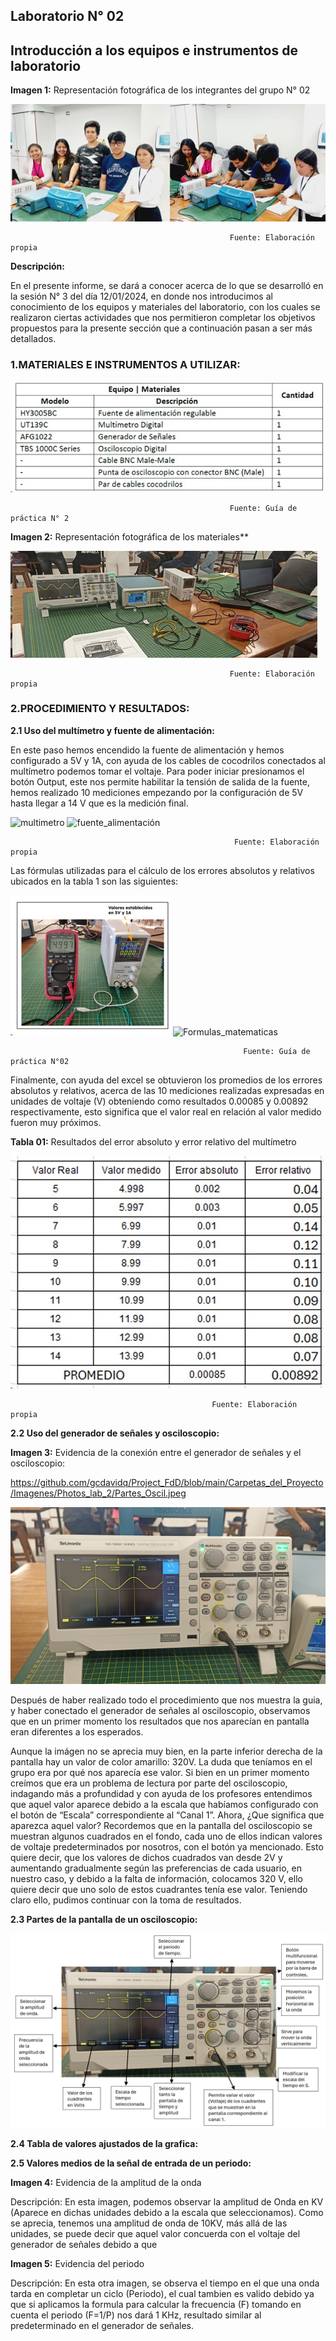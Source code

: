## Laboratorio N° 02

## **Introducción a los equipos e instrumentos de laboratorio**

**Imagen 1:** Representación fotográfica de los integrantes del grupo N° 02 

![imagen_grupal](<../../Carpetas_del_Proyecto/Imagenes/Photos_lab_2/Imagen grupal.jpeg>)

                                                     Fuente: Elaboración propia

**Descripción:**

En el presente informe, se dará a conocer acerca de lo que se desarrolló en la sesión N° 3 del día 12/01/2024, en donde nos introducimos al conocimiento de los equipos y materiales del laboratorio, con los cuales se realizaron ciertas actividades que nos permitieron completar los objetivos propuestos para la presente sección que  a continuación pasan a ser más detallados.

### 1.MATERIALES E INSTRUMENTOS A UTILIZAR:

![nombre_materiales](<../../Carpetas_del_Proyecto/Imagenes/Photos_lab_2/Nombre de materiales.jpeg>)
                                           
                                                     Fuente: Guía de práctica N° 2

**Imagen 2:** Representación fotográfica de los materiales**

![materiales](../../Carpetas_del_Proyecto/Imagenes/Photos_lab_2/Materiales.jpeg)

                                                     Fuente: Elaboración propia

### 2.PROCEDIMIENTO Y RESULTADOS:

**2.1 Uso del multímetro y fuente de alimentación:** 

En este paso hemos encendido la fuente de alimentación y hemos configurado a 5V y 1A, con ayuda de los cables de cocodrilos conectados al multímetro podemos tomar el voltaje. Para poder iniciar presionamos el botón Output, este nos permite habilitar la tensión de salida de la fuente, hemos realizado 10 mediciones empezando por la configuración de 5V hasta llegar a 14 V que es la medición final.


 ![multimetro](../../Carpetas_del_Proyecto/Imagenes/Photos_lab_2/Mult%C3%ADmetro.jpeg)    ![fuente_alimentación](<../../Carpetas_del_Proyecto/Imagenes/Photos_lab_2/Fuente de alimentación.jpeg>) 
                                                                      
                                                      Fuente: Elaboración propia  
 

 
Las fórmulas utilizadas para el cálculo de los errores absolutos y relativos ubicados en la tabla 1 son las siguientes:

![actividad_1](<../../Carpetas_del_Proyecto/Imagenes/Photos_lab_2/Actividad 1.jpeg>)    ![Formulas_matematicas](<../../Carpetas_del_Proyecto/Imagenes/Photos_lab_2/Fórmulas matematicas.jpeg>)

                                                        Fuente: Guía de práctica N°02 

Finalmente, con ayuda del excel se obtuvieron los promedios de los errores absolutos y relativos, acerca de las 10 mediciones realizadas expresadas en unidades de voltaje (V)  obteniendo como resultados 0.00085 y 0.00892 respectivamente, esto significa que el valor real en relación al valor medido fueron muy próximos.

**Tabla 01:** Resultados del error absoluto y error relativo del multímetro

![Tabla_1](<../../Carpetas_del_Proyecto/Imagenes/Photos_lab_2/Tabla 1.jpeg>)

                                                 Fuente: Elaboración propia
**2.2 Uso del generador de señales y osciloscopio:**   

**Imagen 3:** Evidencia de la conexión entre el generador de señales y el osciloscopio:

https://github.com/gcdavidq/Project_FdD/blob/main/Carpetas_del_Proyecto/Imagenes/Photos_lab_2/Partes_Oscil.jpeg

![actividad_1](https://github.com/gcdavidq/Project_FdD/blob/main/Carpetas_del_Proyecto/Imagenes/Photos_lab_2/Partes_Oscil.jpeg)  

Después de haber realizado todo el procedimiento que nos muestra la guia, y haber conectado el generador de señales al osciloscopio, observamos que en un primer momento los resultados que nos aparecían en pantalla eran diferentes a los esperados.

Aunque la imágen no se aprecia muy bien, en la parte inferior derecha de la pantalla hay un valor de color amarillo: 320V.
La duda que teníamos en el grupo era por qué nos aparecía ese valor. Si bien en un primer momento creímos que era un problema de lectura por parte del osciloscopio, indagando más a profundidad y con ayuda de los profesores entendimos que aquel valor aparece debido a la escala que habíamos configurado con el botón de “Escala” correspondiente al “Canal 1”.  Ahora, ¿Que significa que aparezca aquel valor? Recordemos que en la pantalla del osciloscopio se muestran algunos cuadrados en el fondo, cada uno de ellos indican valores de voltaje predeterminados por nosotros, con el botón ya mencionado. Esto quiere decir, que los valores de dichos cuadrados van desde 2V y aumentando gradualmente según las preferencias de cada usuario, en nuestro caso, y debido a la falta de información, colocamos 320 V, ello quiere decir que uno solo de estos cuadrantes tenía ese valor. Teniendo claro ello, pudimos continuar con la toma de resultados.

**2.3 Partes de la pantalla de un osciloscopio:**   

![actividad_1](https://github.com/gcdavidq/Project_FdD/blob/main/Carpetas_del_Proyecto/Imagenes/Photos_lab_2/Partes.png)  

**2.4 Tabla de valores ajustados de la grafica:**   

**2.5 Valores medios de la señal de entrada de un periodo:**   

**Imagen 4:** Evidencia de la amplitud de la onda

Descripción: En esta imagen, podemos observar la amplitud de Onda en KV (Aparece en dichas unidades debido a la escala que seleccionamos). Como se aprecia, tenemos una amplitud de onda de 10KV, más allá de las unidades, se puede decir que aquel valor concuerda con el voltaje del generador de señales debido a que

**Imagen 5:** Evidencia del periodo

Descripción: En esta otra imagen, se observa el tiempo en el que una onda tarda en completar un ciclo (Periodo), el cual tambien es valido debido ya que si aplicamos la formula para calcular la frecuencia (F) tomando en cuenta el periodo (F=1/P) nos dará 1 KHz, resultado similar al predeterminado en el generador de señales. 

